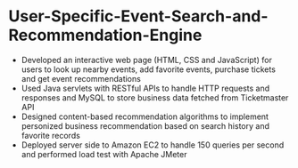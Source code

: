 # User-Specific-Event-Search-and-Recommendation-Engine

-	Developed an interactive web page (HTML, CSS and JavaScript) for users to look up nearby events, add favorite events, purchase tickets and get event recommendations
-	Used Java servlets with RESTful APIs to handle HTTP requests and responses and MySQL to store business data fetched from Ticketmaster API
-	Designed content-based recommendation algorithms to implement personized business recommendation based on search history and favorite records
-	Deployed server side to Amazon EC2 to handle 150 queries per second and performed load test with Apache JMeter 
